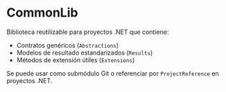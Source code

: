 # CommonLib

Biblioteca reutilizable para proyectos .NET que contiene:

- Contratos genéricos (`Abstractions`)
- Modelos de resultado estandarizados (`Results`)
- Métodos de extensión útiles (`Extensions`)

Se puede usar como submódulo Git o referenciar por `ProjectReference` en proyectos .NET.
